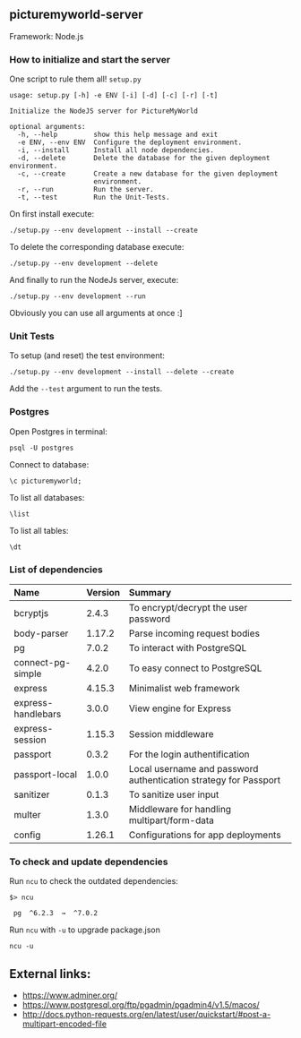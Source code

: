 ## picturemyworld-server

Framework: Node.js

### How to initialize and start the server

One script to rule them all! `setup.py`

```
usage: setup.py [-h] -e ENV [-i] [-d] [-c] [-r] [-t]

Initialize the NodeJS server for PictureMyWorld

optional arguments:
  -h, --help         show this help message and exit
  -e ENV, --env ENV  Configure the deployment environment.
  -i, --install      Install all node dependencies.
  -d, --delete       Delete the database for the given deployment environment.
  -c, --create       Create a new database for the given deployment
                     environment.
  -r, --run          Run the server.
  -t, --test         Run the Unit-Tests.
```

On first install execute:
```
./setup.py --env development --install --create
```

To delete the corresponding database execute:
```
./setup.py --env development --delete
```

And finally to run the NodeJs server, execute:
```
./setup.py --env development --run
```

Obviously you can use all arguments at once :]

### Unit Tests

To setup (and reset) the test environment:
```
./setup.py --env development --install --delete --create
```

Add the `--test` argument to run the tests.

### Postgres

Open Postgres in terminal:
```
psql -U postgres
```

Connect to database:
```
\c picturemyworld;
```

To list all databases:
```
\list
```

To list all tables:
```
\dt
```

### List of dependencies

| Name        | Version     | Summary |
|:------------|:------------|:---------|
| bcryptjs    | 2.4.3       | To encrypt/decrypt the user password |
| body-parser | 1.17.2      | Parse incoming request bodies |
| pg          | 7.0.2       | To interact with PostgreSQL |
| connect-pg-simple | 4.2.0 | To easy connect to PostgreSQL |
| express     | 4.15.3      | Minimalist web framework |
| express-handlebars | 3.0.0 | View engine for Express |
| express-session | 1.15.3  | Session middleware |
| passport    | 0.3.2       | For the login authentification |
| passport-local | 1.0.0    | Local username and password authentication strategy for Passport |
| sanitizer   | 0.1.3       | To sanitize user input |
| multer      | 1.3.0       | Middleware for handling multipart/form-data |
| config      | 1.26.1      | Configurations for app deployments |

### To check and update dependencies

Run `ncu` to check the outdated dependencies:
```
$> ncu

 pg  ^6.2.3  →  ^7.0.2
```

Run `ncu` with `-u` to upgrade package.json

```
ncu -u
```

## External links:

- https://www.adminer.org/
- https://www.postgresql.org/ftp/pgadmin/pgadmin4/v1.5/macos/
- http://docs.python-requests.org/en/latest/user/quickstart/#post-a-multipart-encoded-file
